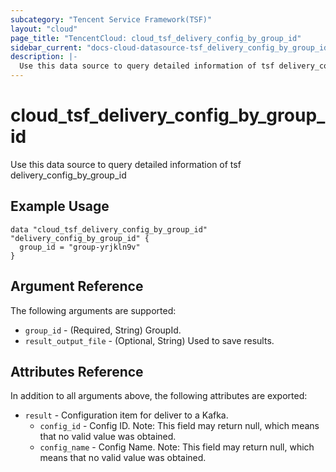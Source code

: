 ```yaml
---
subcategory: "Tencent Service Framework(TSF)"
layout: "cloud"
page_title: "TencentCloud: cloud_tsf_delivery_config_by_group_id"
sidebar_current: "docs-cloud-datasource-tsf_delivery_config_by_group_id"
description: |-
  Use this data source to query detailed information of tsf delivery_config_by_group_id
---
```


# cloud_tsf_delivery_config_by_group_id

Use this data source to query detailed information of tsf delivery_config_by_group_id

## Example Usage

```hcl
data "cloud_tsf_delivery_config_by_group_id" "delivery_config_by_group_id" {
  group_id = "group-yrjkln9v"
}
```

## Argument Reference

The following arguments are supported:

* `group_id` - (Required, String) GroupId.
* `result_output_file` - (Optional, String) Used to save results.

## Attributes Reference

In addition to all arguments above, the following attributes are exported:

* `result` - Configuration item for deliver to a Kafka.
  * `config_id` - Config ID. Note: This field may return null, which means that no valid value was obtained.
  * `config_name` - Config Name. Note: This field may return null, which means that no valid value was obtained.


